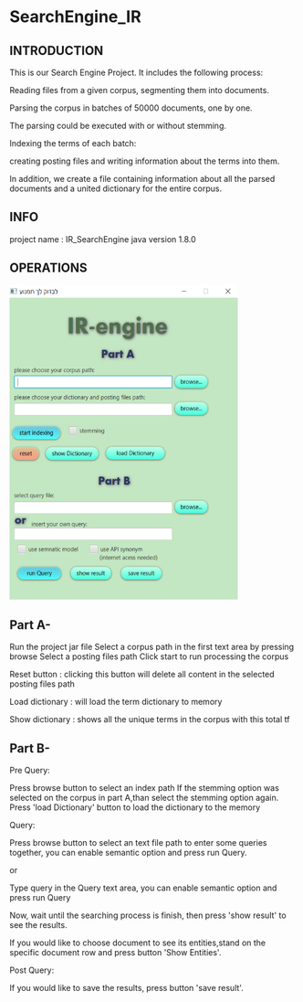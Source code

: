 # SearchEngine_IR
## INTRODUCTION

This is our Search Engine Project. It includes the following process:

Reading files from a given corpus, segmenting them into documents.

Parsing the corpus in batches of 50000 documents, one by one. 

The parsing could be executed with or without stemming.

Indexing the terms of each batch: 

creating posting files and writing information about the terms into them. 

In addition, we create a file containing information about all the parsed documents and a united dictionary for the entire corpus.

## INFO

project name : IR_SearchEngine java version 1.8.0

## OPERATIONS

<img src="/Resources/se.PNG" width="400" height="550" alt="graph flow example">

## Part A-
Run the project jar file
Select a corpus path in the first text area by pressing browse
Select a posting files path
Click start to run processing the corpus

Reset button : clicking this button will delete all content in the selected posting files path

Load dictionary : will load the term dictionary to memory

Show dictionary : shows all the unique terms in the corpus with this total tf 


## Part B-

Pre Query:

Press browse button to select an index path
If the stemming option was selected on the corpus in part A,than select the stemming option again.
Press 'load Dictionary' button to load the dictionary to the memory



Query:

Press browse button to select an text file path to enter some queries together, you can enable semantic option and press run Query. 


or

Type query in the Query text area, you can enable semantic option and press run Query

Now, wait until the searching process is finish, then press 'show result' to see the results.

If you would like to choose document to see its entities,stand on the specific document row and press button 'Show Entities'.




Post Query:

If you would like to save the results, press button 'save result'. 

